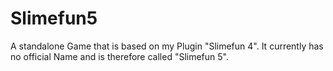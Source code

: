 # Slimefun5
A standalone Game that is based on my Plugin "Slimefun 4". It currently has no official Name and is therefore called "Slimefun 5". 
